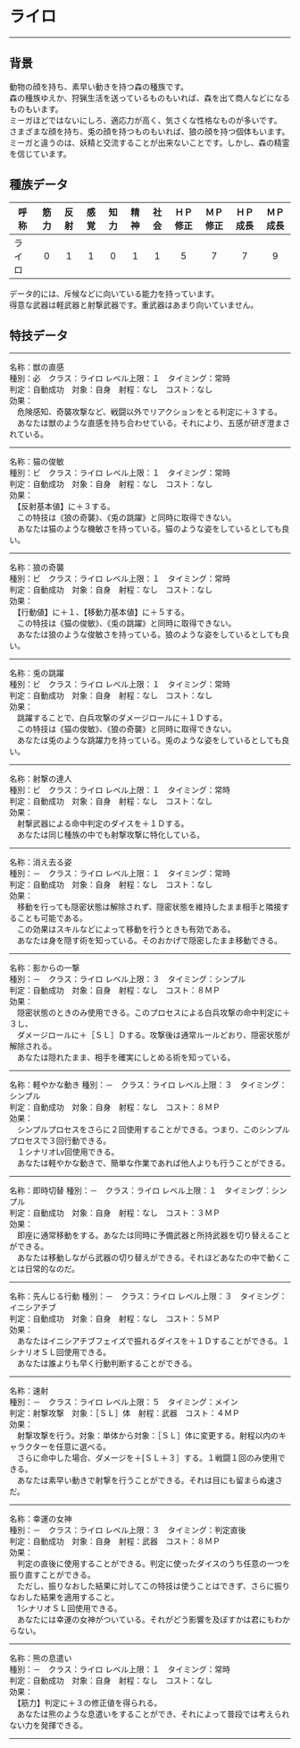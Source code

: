 # ライロ

---

## 背景

動物の顔を持ち、素早い動きを持つ森の種族です。  
森の種族ゆえか、狩猟生活を送っているものもいれば、森を出て商人などになるものもいます。  
ミーガほどではないにしろ、適応力が高く、気さくな性格なものが多いです。  
さまざまな顔を持ち、兎の顔を持つものもいれば、狼の顔を持つ個体もいます。  
ミーガと違うのは、妖精と交流することが出来ないことです。しかし、森の精霊を信じています。

## 種族データ

| 呼称       | 筋力 | 反射 | 感覚 | 知力 | 精神 | 社会 | ＨＰ修正 | ＭＰ修正 | ＨＰ成長 | ＭＰ成長 |
|------------|:----:|:----:|:----:|:----:|:----:|:----:|:--------:|:--------:|:--------:|:--------:|
| ライロ     |   0  |   1  |   1  |   0  |   1  |   1  |     5    |     7    |     7    |     9    |

データ的には、斥候などに向いている能力を持っています。  
得意な武器は軽武器と射撃武器です。重武器はあまり向いていません。  

## 特技データ

---

名称：獣の直感  
種別：必　クラス：ライロ  レベル上限：１　タイミング：常時  
判定：自動成功　対象：自身　射程：なし　コスト：なし  
効果：  
　危険感知、奇襲攻撃など、戦闘以外でリアクションをとる判定に＋３する。  
　あなたは獣のような直感を持ち合わせている。それにより、五感が研ぎ澄まされている。

---

名称：猫の俊敏  
種別：ビ　クラス：ライロ  レベル上限：１　タイミング：常時  
判定：自動成功　対象：自身　射程：なし　コスト：なし  
効果：  
　【反射基本値】に＋３する。  
　この特技は《狼の奇襲》、《兎の跳躍》と同時に取得できない。  
　あなたは猫のような機敏さを持っている。猫のような姿をしているとしても良い。

---

名称：狼の奇襲  
種別：ビ　クラス：ライロ  レベル上限：１　タイミング：常時  
判定：自動成功　対象：自身　射程：なし　コスト：なし  
効果：  
　【行動値】に＋１、【移動力基本値】に＋５する。  
　この特技は《猫の俊敏》、《兎の跳躍》と同時に取得できない。    
　あなたは狼のような俊敏さを持っている。狼のような姿をしているとしても良い。

---

名称：兎の跳躍  
種別：ビ　クラス：ライロ  レベル上限：１　タイミング：常時  
判定：自動成功　対象：自身　射程：なし　コスト：なし  
効果：  
　跳躍することで、白兵攻撃のダメージロールに＋１Ｄする。  
　この特技は《猫の俊敏》、《狼の奇襲》と同時に取得できない。  
　あなたは兎のような跳躍力を持っている。兎のような姿をしているとしても良い。

---

名称：射撃の達人  
種別：ビ　クラス：ライロ  レベル上限：１　タイミング：常時  
判定：自動成功　対象：自身　射程：なし　コスト：なし  
効果：  
　射撃武器による命中判定のダイスを＋１Ｄする。  
　あなたは同じ種族の中でも射撃攻撃に特化している。

---

名称：消え去る姿  
種別：－　クラス：ライロ  レベル上限：１　タイミング：常時  
判定：自動成功　対象：自身　射程：なし　コスト：なし  
効果：  
　移動を行っても隠密状態は解除されず、隠密状態を維持したまま相手と隣接することも可能である。  
　この効果はスキルなどによって移動を行うときも有効である。  
　あなたは身を隠す術を知っている。そのおかげで隠密したまま移動できる。

---

名称：影からの一撃  
種別：－　クラス：ライロ  レベル上限：３　タイミング：シンプル  
判定：自動成功　対象：自身　射程：なし　コスト：８ＭＰ  
効果：  
　隠密状態のときのみ使用できる。このプロセスによる白兵攻撃の命中判定に＋３し、  
　ダメージロールに＋［ＳＬ］Ｄする。攻撃後は通常ルールどおり、隠密状態が解除される。  
　あなたは隠れたまま、相手を確実にしとめる術を知っている。

---

名称：軽やかな動き
種別：－　クラス：ライロ  レベル上限：３　タイミング：シンプル  
判定：自動成功　対象：自身　射程：なし　コスト：８ＭＰ  
効果：  
　シンプルプロセスをさらに２回使用することができる。つまり、このシンプルプロセスで３回行動できる。  
　１シナリオLv回使用できる。  
　あなたは軽やかな動きで、簡単な作業であれば他人よりも行うことができる。

---

名称：即時切替
種別：－　クラス：ライロ  レベル上限：１　タイミング：シンプル  
判定：自動成功　対象：自身　射程：なし　コスト：３ＭＰ  
効果：  
　即座に通常移動をする。あなたは同時に予備武器と所持武器を切り替えることができる。  
　あなたは移動しながら武器の切り替えができる。それほどあなたの中で動くことは日常的なのだ。

---

名称：先んじる行動
種別：－　クラス：ライロ  レベル上限：３　タイミング：イニシアチブ  
判定：自動成功　対象：自身　射程：なし　コスト：５ＭＰ  
効果：  
　あなたはイニシアチブフェイズで振れるダイスを＋１Ｄすることができる。１シナリオＳＬ回使用できる。  
　あなたは誰よりも早く行動判断することができる。

---

名称：速射  
種別：－　クラス：ライロ  レベル上限：５　タイミング：メイン  
判定：射撃攻撃　対象：［ＳＬ］体　射程：武器　コスト：４ＭＰ  
効果：  
　射撃攻撃を行う。対象：単体から対象：［ＳＬ］体に変更する。射程以内のキャラクターを任意に選べる。  
　さらに命中した場合、ダメージを＋[ＳＬ＋３］する。１戦闘１回のみ使用できる。  
　あなたは素早い動きで射撃を行うことができる。それは目にも留まらぬ速さだ。

---

名称：幸運の女神  
種別：－　クラス：ライロ  レベル上限：３　タイミング：判定直後  
判定：自動成功　対象：自身　射程：武器　コスト：８ＭＰ  
効果：  
　判定の直後に使用することができる。判定に使ったダイスのうち任意の一つを振り直すことができる。  
　ただし、振りなおした結果に対してこの特技は使うことはできず、さらに振りなおした結果を適用すること。  
　1シナリオＳＬ回使用できる。  
　あなたには幸運の女神がついている。それがどう影響を及ぼすかは君にもわからない。

---

名称：熊の息遣い  
種別：－　クラス：ライロ  レベル上限：１　タイミング：常時  
判定：自動成功　対象：自身　射程：なし　コスト：なし  
効果：  
　【筋力】判定に＋３の修正値を得られる。  
　あなたは熊のような息遣いをすることができ、それによって普段では考えられない力を発揮できる。

---
